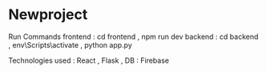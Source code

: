 # Newproject
Run Commands
frontend : cd frontend , npm run dev
backend : cd backend , env\Scripts\activate , python app.py

Technologies used : React , Flask , DB : Firebase
